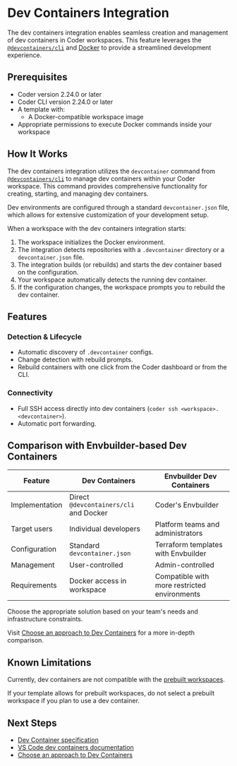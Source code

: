 # Dev Containers Integration

The dev containers integration enables seamless creation and management of dev containers in Coder workspaces.
This feature leverages the [`@devcontainers/cli`](https://github.com/devcontainers/cli) and [Docker](https://www.docker.com)
to provide a streamlined development experience.

## Prerequisites

- Coder version 2.24.0 or later
- Coder CLI version 2.24.0 or later
- A template with:
  - A Docker-compatible workspace image
- Appropriate permissions to execute Docker commands inside your workspace

## How It Works

The dev containers integration utilizes the `devcontainer` command from
[`@devcontainers/cli`](https://github.com/devcontainers/cli) to manage dev
containers within your Coder workspace.
This command provides comprehensive functionality for creating, starting, and managing dev containers.

Dev environments are configured through a standard `devcontainer.json` file,
which allows for extensive customization of your development setup.

When a workspace with the dev containers integration starts:

1. The workspace initializes the Docker environment.
1. The integration detects repositories with a `.devcontainer` directory or a `devcontainer.json` file.
1. The integration builds (or rebuilds) and starts the dev container based on the configuration.
1. Your workspace automatically detects the running dev container.
1. If the configuration changes, the workspace prompts you to rebuild the dev container.

## Features

### Detection & Lifecycle

- Automatic discovery of `.devcontainer` configs.
- Change detection with rebuild prompts.
- Rebuild containers with one click from the Coder dashboard or from the CLI.

### Connectivity

- Full SSH access directly into dev containers (`coder ssh <workspace>.<devcontainer>`).
- Automatic port forwarding.

## Comparison with Envbuilder-based Dev Containers

| Feature        | Dev Containers                         | Envbuilder Dev Containers                    |
|----------------|----------------------------------------|----------------------------------------------|
| Implementation | Direct `@devcontainers/cli` and Docker | Coder's Envbuilder                           |
| Target users   | Individual developers                  | Platform teams and administrators            |
| Configuration  | Standard `devcontainer.json`           | Terraform templates with Envbuilder          |
| Management     | User-controlled                        | Admin-controlled                             |
| Requirements   | Docker access in workspace             | Compatible with more restricted environments |

Choose the appropriate solution based on your team's needs and infrastructure constraints.

Visit [Choose an approach to Dev Containers](../../admin/templates/extending-templates/dev-containers-envbuilder.md) for a more in-depth comparison.

## Known Limitations

Currently, dev containers are not compatible with the [prebuilt workspaces](../../admin/templates/extending-templates/prebuilt-workspaces.md).

If your template allows for prebuilt workspaces, do not select a prebuilt workspace if you plan to use a dev container.

## Next Steps

- [Dev Container specification](https://containers.dev/)
- [VS Code dev containers documentation](https://code.visualstudio.com/docs/devcontainers/containers)
- [Choose an approach to Dev Containers](../../admin/templates/extending-templates/dev-containers-envbuilder.md)
